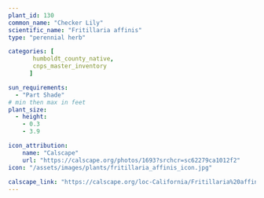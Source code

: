 ```yaml
---
plant_id: 130
common_name: "Checker Lily"
scientific_name: "Fritillaria affinis"
type: "perennial herb"

categories: [
       humboldt_county_native,
       cnps_master_inventory
      ]

sun_requirements:
  - "Part Shade"
# min then max in feet
plant_size:
  - height: 
    - 0.3
    - 3.9

icon_attribution: 
    name: "Calscape"
    url: "https://calscape.org/photos/1693?srchcr=sc62279ca1012f2"
icon: "/assets/images/plants/fritillaria_affinis_icon.jpg"
 
calscape_link: "https://calscape.org/loc-California/Fritillaria%20affinis(%20)"
---
```

